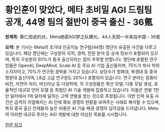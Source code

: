 # 황인훈이 맞았다, 메타 초비밀 AGI 드림팀 공개, 44명 팀의 절반이 중국 출신 - 36氪

**원제목:** 黄仁勋说的对，Meta绝密AGI梦之队曝光，44人天团一半来自中国 - 36氪

**요약:** 본 기사는 Meta의 초거대 인공지능 연구팀(44명) 명단이 유출된 사건을 다루고 있습니다.  해당 명단에는 구성원의 국적, 경력, 전문 분야 등 상세 정보가 포함되어 있으며, 특히 구성원의 50%가 중국 출신이라는 점이 주목할 만합니다.  명단에 포함된 연구원들은 OpenAI, DeepMind, Scale AI 등 주요 AI 기업 출신들이며,  75%가 박사 학위 소지자이고, 70%가 연구원 경력을 가지고 있습니다.  상당수가 청화대, 북경대 등 중국 명문대 출신이며,  L8급 고급 연구원도 20%나 포함되어 있습니다.  연구 분야는 컴퓨터 비전, 자연어 처리, 머신러닝 등 다양하며,  각 구성원들은 확산 모델, 다중 모달 생성, 효율적인 대규모 언어 모델 등 최첨단 AI 기술 개발에 집중하고 있습니다.  이들은 연봉 1천만 달러에서 1억 달러에 달하는 고액 연봉을 받는 것으로 추정됩니다.  이번 인력 유출 사건은 급격히 치열해지는  AI 인재 확보 경쟁의 현황을 보여주는 사례로 해석될 수 있으며,  특히 중국 출신 인재들의 높은 비중은 AI 기술 패권 경쟁의 심각성을 드러냅니다.  Meta의 이러한  대규모 투자는  AGI 개발에 대한 야심찬 목표를 시사합니다.

[원문 링크](https://eu.36kr.com/zh/p/3388366874230921)
